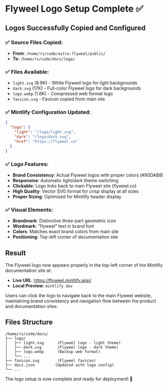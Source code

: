 # Flyweel Logo Setup Complete ✅

## Logos Successfully Copied and Configured

### ✅ **Source Files Copied:**
- **From**: `/home/rs/code/astro-flyweel/public/`
- **To**: `/home/rs/code/docs/logo/`

### ✅ **Files Available:**
- `light.svg` (8.9K) - White Flyweel logo for light backgrounds  
- `dark.svg` (17K) - Full-color Flyweel logo for dark backgrounds
- `logo.webp` (1.6K) - Compressed web format logo
- `favicon.svg` - Favicon copied from main site

### ✅ **Mintlify Configuration Updated:**
```json
{
  "logo": {
    "light": "/logo/light.svg",
    "dark": "/logo/dark.svg", 
    "href": "https://flyweel.co"
  }
}
```

### ✅ **Logo Features:**
- **Brand Consistency**: Actual Flyweel logos with proper colors (#90DAB8)
- **Responsive**: Automatic light/dark theme switching
- **Clickable**: Logo links back to main Flyweel site (flyweel.co)
- **High Quality**: Vector SVG format for crisp display at all sizes
- **Proper Sizing**: Optimized for Mintlify header display

### ✅ **Visual Elements:**
- **Brandmark**: Distinctive three-part geometric icon
- **Wordmark**: "flyweel" text in brand font
- **Colors**: Matches exact brand colors from main site
- **Positioning**: Top-left corner of documentation site

## Result
The Flyweel logo now appears properly in the top-left corner of the Mintlify documentation site at:
- **Live URL**: https://flyweel.mintlify.app/
- **Local Preview**: `mintlify dev` 

Users can click the logo to navigate back to the main Flyweel website, maintaining brand consistency and navigation flow between the product and documentation sites.

## Files Structure
```
/home/rs/code/docs/
├── logo/
│   ├── light.svg      (Flyweel logo - light theme)
│   ├── dark.svg       (Flyweel logo - dark theme) 
│   ├── logo.webp      (Backup web format)
│   └── ...
├── favicon.svg        (Flyweel favicon)
├── docs.json         (Updated with logo config)
└── ...
```

The logo setup is now complete and ready for deployment! 🚀
